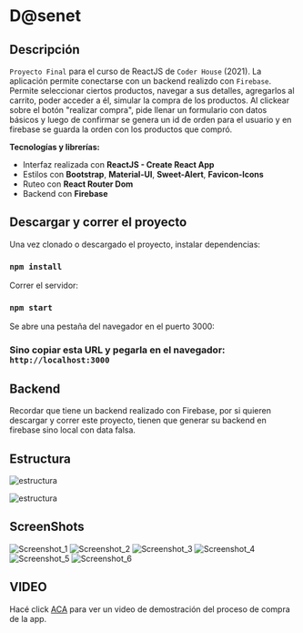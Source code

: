 # D@senet

## Descripción

`Proyecto Final` para el curso de ReactJS de `Coder House` (2021).
La aplicación permite conectarse con un backend realizdo con `Firebase`.
Permite seleccionar ciertos productos, navegar a sus detalles, agregarlos al carrito, poder acceder a él, simular la compra de los productos.
Al clickear sobre el botón "realizar compra", pide llenar un formulario con datos básicos y luego de confirmar
se genera un id de orden para el usuario y en firebase se guarda la orden con los productos que compró.

**Tecnologías y librerías:**

- Interfaz realizada con **ReactJS - Create React App**
- Estilos con **Bootstrap**, **Material-UI**, **Sweet-Alert**, **Favicon-Icons**
- Ruteo con **React Router Dom**
- Backend con **Firebase**

## Descargar y correr el proyecto

Una vez clonado o descargado el proyecto, instalar dependencias:

### `npm install`

Correr el servidor:

### `npm start`

Se abre una pestaña del navegador en el puerto 3000:

### Sino copiar esta URL y pegarla en el navegador: `http://localhost:3000`

## Backend

Recordar que tiene un backend realizado con Firebase, por si quieren descargar y correr este proyecto, tienen que generar su backend en firebase sino local con data falsa.

## Estructura

![estructura](https://user-images.githubusercontent.com/82421851/137597049-c6a2004e-0479-4565-b0ba-c052ba264c7b.jpg)
<br />

![estructura](https://user-images.githubusercontent.com/82421851/137597048-d65984b3-8847-46d1-ae6c-67eef57a7a85.jpg)

## ScreenShots

![Screenshot_1](https://user-images.githubusercontent.com/82421851/137597319-fafbec83-08ee-4706-ad59-d4098bccaf59.jpg)
![Screenshot_2](https://user-images.githubusercontent.com/82421851/137597321-171f83c7-6647-4565-97ee-c5f770e79f0f.jpg)
![Screenshot_3](https://user-images.githubusercontent.com/82421851/137597322-98890f6e-bbcd-4246-9f6d-dd99cbdd6f31.jpg)
![Screenshot_4](https://user-images.githubusercontent.com/82421851/137597324-0ef4d0fc-5b97-4b3e-a6fa-c7c0aecd1bf3.jpg)
![Screenshot_5](https://user-images.githubusercontent.com/82421851/137597325-2225b8e0-3cad-4385-bbef-38250b3d6d4d.jpg)
![Screenshot_6](https://user-images.githubusercontent.com/82421851/137597326-463d1a3a-0a98-4f95-97e6-3f0b5297a6e7.jpg)

## VIDEO

Hacé click [ACA](https://youtu.be/pfDzFNi-2hA) para ver un video de demostración del proceso de compra de la app.
